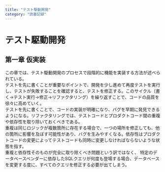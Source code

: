 ```yaml
---
title: "テスト駆動開発"
category: "読書記録"
---
```


# テスト駆動開発

## 第一章 仮実装
この章では、テスト駆動開発のプロセスで段階的に機能を実装する方法が述べられている。  
テストを先に書くことが重要なポイントで、開発を少し進めて再度テストを実行し、テストが失敗することを確認すると、テストを修正する。このサイクル（書く→テスト実行→修正→リファクタリング）を繰り返すことで、コードの品質を徐々に高めていく。  
テストを先に書くことで、コードの実装が明確になり、バグを早期に発見できるようになる。リファクタリングでは、テストコードとプロダクトコード間の重複や依存性を取り除いておくべきである。  
重複は同じロジックが複数箇所に存在する場合で、一つの場所を修正しても、他の箇所に影響を及ぼす可能性があり、バグを生みやすくなる。依存性はプロダクトコードの変更によってテストコードも同時に変更しなければならないような状態を指す。  
重複と依存性そのものが完全に取り除くべき問題という訳ではなく、
特定のデータベースベンダーに依存したSQLクエリが何度も登場する場合、データベースを変更する度に、すべてのクエリを修正する必要が出てしまう。
